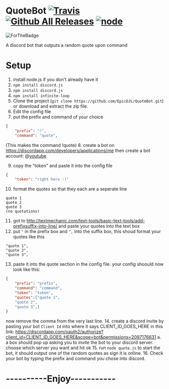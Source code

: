 # QuoteBot [![Travis](https://img.shields.io/travis/rust-lang/rust.svg)]()[![Github All Releases](https://img.shields.io/github/downloads/atom/atom/total.svg)]() [![node](https://img.shields.io/node/v/gh-badges.svg)]()
![ForTheBadge](http://forthebadge.com/images/badges/60-percent-of-the-time-works-every-time.svg)

A discord bot that outputs a random quote upon command

# Setup

1. install node.js if you don't already have it
2. `npm install discord.js`
3. `npm install discord.js`
4. `npm install infinite-loop`
5. Clone the project (`git clone https://github.com/EpicDJL/QuoteBot.git`) or download and extract the zip file.
6. Edit the config file
7. put the prefix and command of your choice
```json
{
    "prefix": "!",
    "command": "quote",
```
(This makes the command !quote)
8. create a bot on https://discordapp.com/developers/applications/me then create a bot account:
 @[youtube](https://www.youtube.com/watch?v=vsw5s5gKsR0) 
 
9. copy the "token" and paste it into the config file
```json
{
    "token": "right here :)"
```
10. format the quotes so that they each are a seperate line
```
quote 1
quote 2
quote 3
(no quotations)
```
11. got to http://textmechanic.com/text-tools/basic-text-tools/add-prefixsuffix-into-line/ and paste your quotes into the text box
12. put `"` in the prefix box and `",` into the suffix box, this shoud format your quotes like this
```
"quote 1",
"quote 2",
"quote 3",
```
13. paste it into the quote section in the config file. your config shoould now look like this:
```json
{
    "prefix": "prefix",
    "command": "command",
    "token": "token",
    "quotes":["quote 1",
    "quote 2",
    "quote 3",]
}
```
now remove the comma from the very last line.
14. create a discord invite by pasting your bot `Client Id` into where it says CLIENT_ID_GOES_HERE in this link: https://discordapp.com/oauth2/authorize?client_id=CLIENT_ID_GOES_HERE&scope=bot&permissions=2097176631 
a. a box should pop up asking you to invite the bot to your discord server. choose which server you want and hit ok
15. run `node quote.js` to start the bot, it should output one of the random quotes as sign it is online.
16. Check your bot by typing the prefix and command you chose into discord.
# ----------Enjoy-----------
